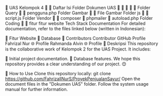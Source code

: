 🌟 UAS Kelompok 4 🌟
📂 Daftar Isi Folder
Dokumen UAS 📄
📘
📙
📗
📕
Folder Query 📁
🔧 pengguna.php
Folder Gambar 📁
🔧 File Gambar
Folder js 📁
🔧 script.js
Folder Vendor 📁
🔧 composer
🔧 phpmailer
🔧 autoload.php
Folder Coding 📁
🔧 fitur fitur website
Tech Stack
Documentation
For detailed documentation, refer to the files linked below (written in Indonesian):

📘 Fitur Website
📘 Database
🤝 Contributors
Contributor	GitHub Profile
Fahrizal Nur	🌐 Profile
Rahmanda Alvin	🌐 Profile
📝 Deskripsi
This repository is the collaborative work of Kelompok 2 for the UAS Project. It includes:

📌 Initial project documentation.
📌 Database features.
We hope this repository provides a clear understanding of our project. 😊

🚀 How to Use
Clone this repository locally:
git clone https://github.com/FahrizallNurS/ProyekPenjualanSayur/ 
Open the document files in the "Dokumen UAS" folder.
Follow the system usage manual for further information.
